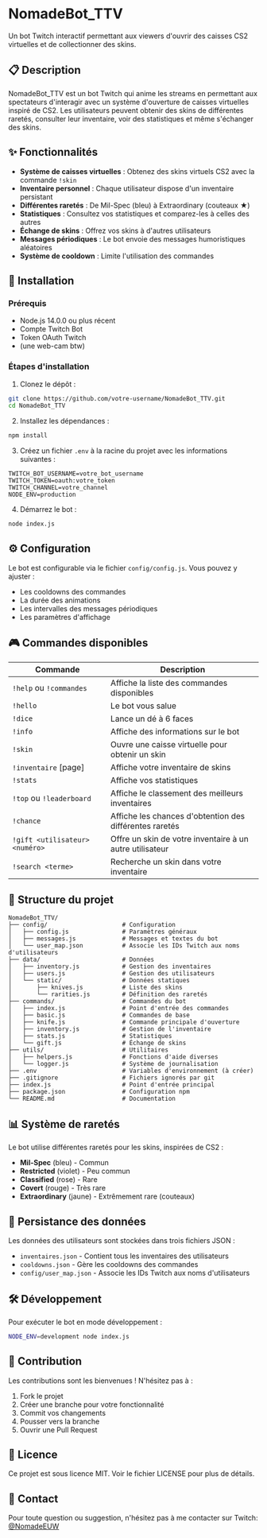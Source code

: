 # NomadeBot_TTV

Un bot Twitch interactif permettant aux viewers d'ouvrir des caisses CS2 virtuelles et de collectionner des skins.

## 📋 Description

NomadeBot_TTV est un bot Twitch qui anime les streams en permettant aux spectateurs d'interagir avec un système d'ouverture de caisses virtuelles inspiré de CS2. Les utilisateurs peuvent obtenir des skins de différentes raretés, consulter leur inventaire, voir des statistiques et même s'échanger des skins.

## ✨ Fonctionnalités

- **Système de caisses virtuelles** : Obtenez des skins virtuels CS2 avec la commande `!skin`
- **Inventaire personnel** : Chaque utilisateur dispose d'un inventaire persistant
- **Différentes raretés** : De Mil-Spec (bleu) à Extraordinary (couteaux ★)
- **Statistiques** : Consultez vos statistiques et comparez-les à celles des autres
- **Échange de skins** : Offrez vos skins à d'autres utilisateurs
- **Messages périodiques** : Le bot envoie des messages humoristiques aléatoires
- **Système de cooldown** : Limite l'utilisation des commandes

## 🔧 Installation

### Prérequis
- Node.js 14.0.0 ou plus récent
- Compte Twitch Bot
- Token OAuth Twitch
- (une web-cam btw)

### Étapes d'installation
1. Clonez le dépôt :
```bash
git clone https://github.com/votre-username/NomadeBot_TTV.git
cd NomadeBot_TTV
```

2. Installez les dépendances :
```bash
npm install
```

3. Créez un fichier `.env` à la racine du projet avec les informations suivantes :
```
TWITCH_BOT_USERNAME=votre_bot_username
TWITCH_TOKEN=oauth:votre_token
TWITCH_CHANNEL=votre_channel
NODE_ENV=production
```

4. Démarrez le bot :
```bash
node index.js
```

## ⚙️ Configuration

Le bot est configurable via le fichier `config/config.js`. Vous pouvez y ajuster :
- Les cooldowns des commandes
- La durée des animations
- Les intervalles des messages périodiques
- Les paramètres d'affichage

## 🎮 Commandes disponibles

| Commande | Description |
|---------|-------------|
| `!help` ou `!commandes` | Affiche la liste des commandes disponibles |
| `!hello` | Le bot vous salue |
| `!dice` | Lance un dé à 6 faces |
| `!info` | Affiche des informations sur le bot |
| `!skin` | Ouvre une caisse virtuelle pour obtenir un skin |
| `!inventaire` [page] | Affiche votre inventaire de skins |
| `!stats` | Affiche vos statistiques |
| `!top` ou `!leaderboard` | Affiche le classement des meilleurs inventaires |
| `!chance` | Affiche les chances d'obtention des différentes raretés |
| `!gift <utilisateur> <numéro>` | Offre un skin de votre inventaire à un autre utilisateur |
| `!search <terme>` | Recherche un skin dans votre inventaire |

## 📂 Structure du projet

```
NomadeBot_TTV/
├── config/                     # Configuration
│   ├── config.js               # Paramètres généraux
│   ├── messages.js             # Messages et textes du bot
│   └── user_map.json           # Associe les IDs Twitch aux noms d'utilisateurs
├── data/                       # Données
│   ├── inventory.js            # Gestion des inventaires
│   ├── users.js                # Gestion des utilisateurs
│   └── static/                 # Données statiques
│       ├── knives.js           # Liste des skins
│       └── rarities.js         # Définition des raretés
├── commands/                   # Commandes du bot
│   ├── index.js                # Point d'entrée des commandes
│   ├── basic.js                # Commandes de base
│   ├── knife.js                # Commande principale d'ouverture
│   ├── inventory.js            # Gestion de l'inventaire
│   ├── stats.js                # Statistiques
│   └── gift.js                 # Échange de skins
├── utils/                      # Utilitaires
│   ├── helpers.js              # Fonctions d'aide diverses
│   └── logger.js               # Système de journalisation
├── .env                        # Variables d'environnement (à créer)
├── .gitignore                  # Fichiers ignorés par git
├── index.js                    # Point d'entrée principal
├── package.json                # Configuration npm
└── README.md                   # Documentation
```

## 📊 Système de raretés

Le bot utilise différentes raretés pour les skins, inspirées de CS2 :
- **Mil-Spec** (bleu) - Commun
- **Restricted** (violet) - Peu commun
- **Classified** (rose) - Rare
- **Covert** (rouge) - Très rare
- **Extraordinary** (jaune) - Extrêmement rare (couteaux)

## 🔄 Persistance des données

Les données des utilisateurs sont stockées dans trois fichiers JSON :
- `inventaires.json` - Contient tous les inventaires des utilisateurs
- `cooldowns.json` - Gère les cooldowns des commandes
- `config/user_map.json` - Associe les IDs Twitch aux noms d'utilisateurs

## 🛠️ Développement

Pour exécuter le bot en mode développement :
```bash
NODE_ENV=development node index.js
```

## 🤝 Contribution

Les contributions sont les bienvenues ! N'hésitez pas à :
1. Fork le projet
2. Créer une branche pour votre fonctionnalité
3. Commit vos changements
4. Pousser vers la branche
5. Ouvrir une Pull Request

## 📄 Licence

Ce projet est sous licence MIT. Voir le fichier LICENSE pour plus de détails.

## 📧 Contact

Pour toute question ou suggestion, n'hésitez pas à me contacter sur Twitch: [@NomadeEUW](https://twitch.tv/NomadeEUW) 
